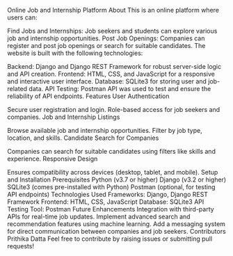 Online Job and Internship Platform
About
This is an online platform where users can:

Find Jobs and Internships: Job seekers and students can explore various job and internship opportunities.
Post Job Openings: Companies can register and post job openings or search for suitable candidates.
The website is built with the following technologies:

Backend: Django and Django REST Framework for robust server-side logic and API creation.
Frontend: HTML, CSS, and JavaScript for a responsive and interactive user interface.
Database: SQLite3 for storing user and job-related data.
API Testing: Postman API was used to test and ensure the reliability of API endpoints.
Features
User Authentication

Secure user registration and login.
Role-based access for job seekers and companies.
Job and Internship Listings

Browse available job and internship opportunities.
Filter by job type, location, and skills.
Candidate Search for Companies

Companies can search for suitable candidates using filters like skills and experience.
Responsive Design

Ensures compatibility across devices (desktop, tablet, and mobile).
Setup and Installation
Prerequisites
Python (v3.7 or higher)
Django (v3.2 or higher)
SQLite3 (comes pre-installed with Python)
Postman (optional, for testing API endpoints)
Technologies Used
Frameworks: Django, Django REST Framework
Frontend: HTML, CSS, JavaScript
Database: SQLite3
API Testing Tool: Postman
Future Enhancements
Integration with third-party APIs for real-time job updates.
Implement advanced search and recommendation features using machine learning.
Add a messaging system for direct communication between companies and job seekers.
Contributors
Prithika Datta
Feel free to contribute by raising issues or submitting pull requests!
